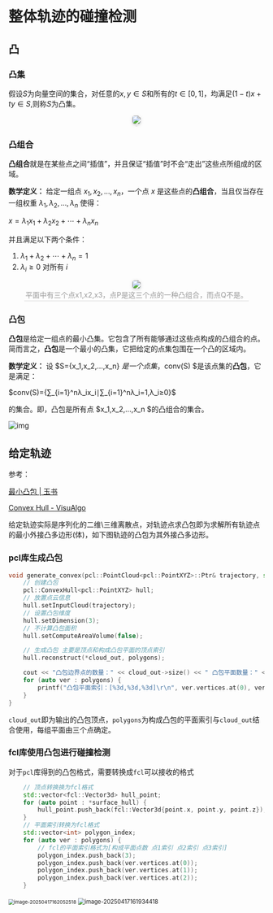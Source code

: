 # 整体轨迹的碰撞检测

## 凸

### 凸集

假设$S$为向量空间的集合，对任意的$x,y\in S$和所有的$t\in [0,1]$，均满足$(1-t)x+ty\in S$,则称$S$为凸集。
<center>
    <img style="border-radius: 0.3125em;
    box-shadow: 0 2px 4px 0 rgba(34,36,38,.12),0 2px 10px 0 rgba(34,36,38,.08);" 
    src="https://upload.wikimedia.org/wikipedia/commons/thumb/6/6b/Convex_polygon_illustration1.svg/220px-Convex_polygon_illustration1.svg.png">
    <br>
    <div style="color:orange; border-bottom: 1px solid #d9d9d9;
    display: inline-block;
    color: #999;
    padding: 2px;"></div>
</center>



### 凸组合

**凸组合**就是在某些点之间“插值”，并且保证“插值”时不会“走出”这些点所组成的区域。

**数学定义：** 给定一组点 $x_1,x_2,…,x_n$，一个点 $x$ 是这些点的**凸组合**，当且仅当存在一组权重 $λ_1,λ_2,…,λ_n$ 使得：

$x=λ_1x_1+λ_2x_2+⋯+λ_nx_n$

并且满足以下两个条件：

1. $λ_1+λ_2+⋯+λ_n=1$
2. $λ_i≥0$ 对所有 $i$
<center>
    <img style="border-radius: 0.3125em;
    box-shadow: 0 2px 4px 0 rgba(34,36,38,.12),0 2px 10px 0 rgba(34,36,38,.08);" 
    src="https://upload.wikimedia.org/wikipedia/commons/thumb/c/c4/Convex_combination_illustration.svg/220px-Convex_combination_illustration.svg.png">
    <br>
    <div style="color:orange; border-bottom: 1px solid #d9d9d9;
    display: inline-block;
    color: #999;
    padding: 2px;">平面中有三个点x1,x2,x3，点P是这三个点的一种凸组合，而点Q不是。</div>
</center>

### 凸包

**凸包**是给定一组点的最小凸集。它包含了所有能够通过这些点构成的凸组合的点。简而言之，**凸包**是一个最小的凸集，它把给定的点集包围在一个凸的区域内。

**数学定义：** 设 $S={x_1,x_2,…,x_n} $是一个点集，$conv(S) $是该点集的**凸包**，它是满足：

$conv(S)={∑_{i=1}^nλ_ix_i∣∑_{i=1}^nλ_i=1,λ_i≥0}$

的集合。即，凸包是所有点 $x_1,x_2,…,x_n $的凸组合的集合。

![img](https://upload.wikimedia.org/wikipedia/commons/b/bc/ConvexHull.png)

## 给定轨迹

参考：

[最小凸包 | 玉书](https://maorey.github.io/blog/algorithm/melkman.html#melkman-算法-o-n)

[Convex Hull - VisuAlgo](https://visualgo.net/en/convexhull)

给定轨迹实际是序列化的二维\三维离散点，对轨迹点求凸包即为求解所有轨迹点的最小外接凸多边形(体)，如下图轨迹的凸包为其外接凸多边形。

### pcl库生成凸包

```cpp
void generate_convex(pcl::PointCloud<pcl::PointXYZ>::Ptr& trajectory, std::vector<pcl::Vertices>& polygons, pcl::PointCloud<pcl::PointXYZ>::Ptr& cloud_out) {
    // 创建凸包
    pcl::ConvexHull<pcl::PointXYZ> hull;
    // 放置点云信息
    hull.setInputCloud(trajectory);
    // 设置凸包维度
    hull.setDimension(3);  
    // 不计算凸包面积
    hull.setComputeAreaVolume(false);

    // 生成凸包 主要是顶点和构成凸包平面的顶点索引
    hull.reconstruct(*cloud_out, polygons);

    cout << "凸包边界点的数量：" << cloud_out->size() << " 凸包平面数量：" << polygons.size() << endl;
    for (auto ver : polygons) {
        printf("凸包平面索引：[%3d,%3d,%3d]\r\n", ver.vertices.at(0), ver.vertices.at(1), ver.vertices.at(2));
    }
}
```

`cloud_out`即为输出的凸包顶点，`polygons`为构成凸包的平面索引与`cloud_out`结合使用，每组平面由三个点确定。

### fcl库使用凸包进行碰撞检测

对于`pcl`库得到的凸包格式，需要转换成`fcl`可以接收的格式

```cpp
    // 顶点转换换为fcl格式
    std::vector<fcl::Vector3d> hull_point;
    for (auto point : *surface_hull) {
        hull_point.push_back(fcl::Vector3d{point.x, point.y, point.z});
    }
    // 平面索引转换为fcl格式
    std::vector<int> polygon_index;
    for (auto ver : polygons) {
        // fcl的平面索引格式为[构成平面点数 点1索引 点2索引 点3索引]
        polygon_index.push_back(3);
        polygon_index.push_back(ver.vertices.at(0));
        polygon_index.push_back(ver.vertices.at(1));
        polygon_index.push_back(ver.vertices.at(2));
    }
```



<img src="C:\Users\Anin\Desktop\实习\assets\image-20250417162052518.png" alt="image-20250417162052518" style="zoom: 67%;" />

<img src="C:\Users\Anin\Desktop\实习\assets\image-20250417161934418.png" alt="image-20250417161934418" style="zoom:80%;" />
